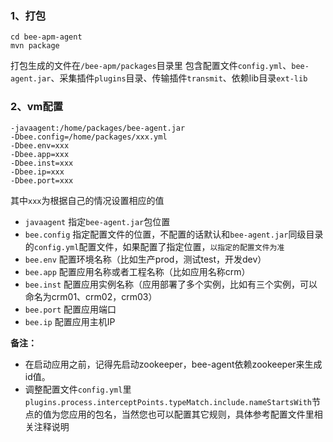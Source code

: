 ### 1、打包
~~~shell
cd bee-apm-agent
mvn package
~~~
打包生成的文件在`/bee-apm/packages`目录里
包含配置文件`config.yml`、`bee-agent.jar`、采集插件`plugins`目录、传输插件`transmit`、依赖lib目录`ext-lib`


### 2、vm配置
~~~shell
-javaagent:/home/packages/bee-agent.jar
-Dbee.config=/home/packages/xxx.yml
-Dbee.env=xxx
-Dbee.app=xxx
-Dbee.inst=xxx
-Dbee.ip=xxx
-Dbee.port=xxx
~~~
其中`xxx`为根据自己的情况设置相应的值
- `javaagent` 指定`bee-agent.jar`包位置
- `bee.config` 指定配置文件的位置，不配置的话默认和`bee-agent.jar`同级目录的`config.yml`配置文件，如果配置了指定位置，`以指定的配置文件为准`
- `bee.env` 配置环境名称（比如生产prod，测试test，开发dev）
- `bee.app` 配置应用名称或者工程名称（比如应用名称crm）
- `bee.inst` 配置应用实例名称（应用部署了多个实例，比如有三个实例，可以命名为crm01、crm02，crm03）
- `bee.port` 配置应用端口
- `bee.ip` 配置应用主机IP


**备注：**
- 在启动应用之前，记得先启动zookeeper，bee-agent依赖zookeeper来生成id值。
- 调整配置文件`config.yml`里`plugins.process.interceptPoints.typeMatch.include.nameStartsWith`节点的值为您应用的包名，当然您也可以配置其它规则，具体参考配置文件里相关注释说明